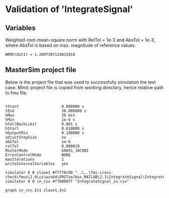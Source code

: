 # Validation of 'IntegrateSignal'

## Variables
Weighted-root-mean-square norm with RelTol = 1e-3 and AbsTol = 1e-3, where
AbsTol is based on max. magnitude of reference values.

```
WRMS(Out1) = 1.2007307124815818
```

## MasterSim project file

Below is the project file that was used to successfully simulation the test case.
Mind: project file is copied from working directory, hence relative path to fmu file.

```

tStart                   0.000000 s
tEnd                     10.000000 s
hMax                     30 min
hMin                     1e-6 s
hFallBackLimit           0.001 s
hStart                   0.010000 s
hOutputMin               0.100000 s
adjustStepSize           no
absTol                   1e-6
relTol                   0.000010
MasterMode               GAUSS_JACOBI
ErrorControlMode         NONE
maxIterations            1
writeInternalVariables   yes

simulator 0 0 slave1 #ffff8c00 "..\..\fmi-cross-check\fmus\2.0\cs\win64\FMIToolbox_MATLAB\2.1\IntegrateSignal\IntegrateSignal.fmu"
simulator 0 0 in_csv #ff0000ff "IntegrateSignal_in.csv"

graph in_csv.In1 slave1.In1

```

